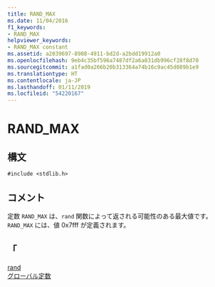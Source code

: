 ```yaml
---
title: RAND_MAX
ms.date: 11/04/2016
f1_keywords:
- RAND_MAX
helpviewer_keywords:
- RAND_MAX constant
ms.assetid: a2039697-8908-4911-bd2d-a2bdd19912a0
ms.openlocfilehash: 9eb4c35bf596a7487df2a6a831db996cf28f8d70
ms.sourcegitcommit: a1fad0a266b20b313364a74b16c9ac45d089b1e9
ms.translationtype: HT
ms.contentlocale: ja-JP
ms.lasthandoff: 01/11/2019
ms.locfileid: "54220167"
---
```

# <a name="randmax"></a>RAND_MAX

## <a name="syntax"></a>構文

```
#include <stdlib.h>
```

## <a name="remarks"></a>コメント

定数 `RAND_MAX` は、`rand` 関数によって返される可能性のある最大値です。 `RAND_MAX` には、値 0x7fff が定義されます。

## <a name="see-also"></a>「

[rand](../c-runtime-library/reference/rand.md)<br/>
[グローバル定数](../c-runtime-library/global-constants.md)
